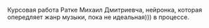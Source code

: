 Курсовая работа Ратке Михаил Дмитриевча, нейронка, которая опередляет жанр музыки, пока не идеальная))) в процессе. 
